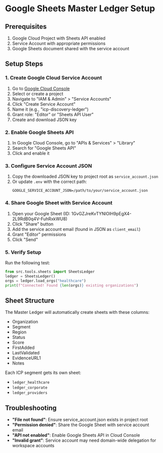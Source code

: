 # Google Sheets Master Ledger Setup

## Prerequisites
1. Google Cloud Project with Sheets API enabled
2. Service Account with appropriate permissions
3. Google Sheets document shared with the service account

## Setup Steps

### 1. Create Google Cloud Service Account
1. Go to [Google Cloud Console](https://console.cloud.google.com)
2. Select or create a project
3. Navigate to "IAM & Admin" > "Service Accounts"
4. Click "Create Service Account"
5. Name it (e.g., "icp-discovery-ledger")
6. Grant role: "Editor" or "Sheets API User"
7. Create and download JSON key

### 2. Enable Google Sheets API
1. In Google Cloud Console, go to "APIs & Services" > "Library"
2. Search for "Google Sheets API"
3. Click and enable it

### 3. Configure Service Account JSON
1. Copy the downloaded JSON key to project root as `service_account.json`
2. Or update `.env` with the correct path:
   ```
   GOOGLE_SERVICE_ACCOUNT_JSON=/path/to/your/service_account.json
   ```

### 4. Share Google Sheet with Service Account
1. Open your Google Sheet (ID: 1GvGZJreKvTYNlOlH9pEgX4-2L9RdB0q4V-FuhRxkWU8)
2. Click "Share" button
3. Add the service account email (found in JSON as `client_email`)
4. Grant "Editor" permissions
5. Click "Send"

### 5. Verify Setup
Run the following test:
```python
from src.tools.sheets import SheetsLedger
ledger = SheetsLedger()
orgs = ledger.load_orgs("healthcare")
print(f"Connected! Found {len(orgs)} existing organizations")
```

## Sheet Structure
The Master Ledger will automatically create sheets with these columns:
- Organization
- Segment
- Region
- Status
- Score
- FirstAdded
- LastValidated
- EvidenceURL1
- Notes

Each ICP segment gets its own sheet:
- `ledger_healthcare`
- `ledger_corporate`
- `ledger_providers`

## Troubleshooting
- **"File not found"**: Ensure service_account.json exists in project root
- **"Permission denied"**: Share the Google Sheet with service account email
- **"API not enabled"**: Enable Google Sheets API in Cloud Console
- **"Invalid grant"**: Service account may need domain-wide delegation for workspace accounts